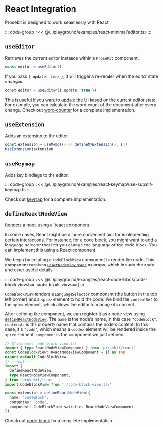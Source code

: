 # React Integration

ProseKit is designed to work seamlessly with React.

::: code-group
<<< @/../playground/examples/react-minimal/editor.tsx
:::

## `useEditor`

Retrieves the current editor instance within a `ProseKit` component.

```ts
const editor = useEditor()
```

If you pass `{ update: true }`, it will trigger a re-render when the editor state changes.

```ts
const editor = useEditor({ update: true })
```

This is useful if you want to update the UI based on the current editor state.
For example, you can calculate the word count of the document after every
change. Check out [word-counter](/examples/word-counter) for a
complete implementation.

## `useExtension`

Adds an extension to the editor.

```ts
const extension = useMemo(() => defineMyExtension(), [])
useExtension(extension)
```

## `useKeymap`

Adds key bindings to the editor.

::: code-group
<<< @/../playground/examples/react-keymap/use-submit-keymap.ts
:::

Check out [keymap](/examples/keymap) for a complete implementation.

## `defineReactNodeView`

Renders a node using a React component.

In some cases, React might be a more convenient tool for implementing certain interactions. For instance, for a code block, you might want to add a language selector that lets you change the language of the code block. You can implement this using a React component.

We begin by creating a `CodeBlockView` component to render the node. This component receives [`ReactNodeViewProps`](/references/react#reactnodeviewoptions) as props, which include the node and other useful details.

::: code-group
<<< @/../playground/examples/react-code-block/code-block-view.tsx [code-block-view.tsx]
:::

`CodeBlockView` renders a `LanguageSelector` component (the button in the top left corner) and a `<pre>` element to hold the code. We bind the `contentRef` to the `<pre>` element, which allows the editor to manage its content.

After defining the component, we can register it as a node view using [`defineReactNodeView`](/references/react#definereactnodeview). The `name` is the node's name, in this case `"codeBlock"`. `contentAs` is the property name that contains the node's content. In this case, it's `"code"`, which means a `<code>` element will be rendered inside the `<pre>` element. `component` is the component we just defined.

```ts twoslash
// @filename: code-block-view.tsx
import { type ReactNodeViewComponent } from 'prosekit/react'
const CodeBlockView: ReactNodeViewComponent = {} as any
export default CodeBlockView
// ---cut---
import {
  defineReactNodeView,
  type ReactNodeViewComponent,
} from 'prosekit/react'
import CodeBlockView from './code-block-view.tsx'

const extension = defineReactNodeView({
  name: 'codeBlock',
  contentAs: 'code',
  component: CodeBlockView satisfies ReactNodeViewComponent,
})
```

Check out [code-block](/examples/code-block) for a complete implementation.
